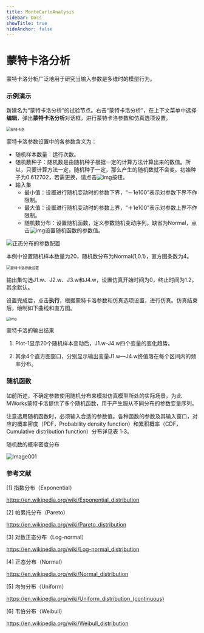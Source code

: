 ```yaml
---
title: MonteCarloAnalysis
sidebar: Docs
showTitle: true
hideAnchor: false
---
```

# 蒙特卡洛分析

蒙特卡洛分析广泛地用于研究当输入参数是多维时的模型行为。

### 示例演示

新建名为“蒙特卡洛分析”的试验节点。右击“蒙特卡洛分析”，在上下文菜单中选择**编辑**，弹出**蒙特卡洛分析**对话框，进行蒙特卡洛参数和仿真选项设置。

<img src="MonteCarloAnalysis.assets/image001.jpg" alt="蒙特卡洛" style="zoom:67%;" />

蒙特卡洛参数设置中的各参数含义为：

- 随机样本数量：运行次数。
- 随机数种子：随机数是由随机种子根据一定的计算方法计算出来的数值。所以，只要计算方法一定，随机种子一定，那么产生的随机数就不会变。初始种子为0.612702，若需更换，请点击![img](MonteCarloAnalysis.assets/image002.jpg)按钮。
- 输入集
  - 最小值：设置进行随机变动时的参数下界，“－1e100”表示对参数下界不作限制。
  - 最大值：设置进行随机变动时的参数上界，“＋1e100”表示对参数上界不作限制。
  - 随机数分布：设置随机函数，定义参数随机变动序列。缺省为Normal，点击![img](MonteCarloAnalysis.assets/image002.png)设置随机函数的参数值。

<img src="MonteCarloAnalysis.assets/image004.jpg" alt="正态分布的参数配置"  />

本例中设置随机样本数量为20，随机数分布为Normal(1,0.1)，直方图条数为4。

<img src="MonteCarloAnalysis.assets/image005.jpg" alt="蒙特卡洛参数设置" style="zoom:67%;" />

输出集勾选J1.w、J2.w、J3.w和J4.w，设置仿真开始时间为0，终止时间为1.2，其余默认。

设置完成后，点击**执行**，根据蒙特卡洛参数和仿真选项设置，进行仿真。仿真结束后，绘制如下曲线和直方图。

<img src="MonteCarloAnalysis.assets/image006.jpg" alt="img" style="zoom:67%;" />

蒙特卡洛的输出结果

1. Plot-1显示20个随机样本变动后，J1.w-J4.w四个变量的变化趋势。

2. 其余4个直方图窗口，分别显示输出变量J1.w—J4.w终值落在每个区间内的频率分布。

### 随机函数

如前所述，不确定参数使用随机分布来模拟仿真模型所处的实际场景，为此MWorks蒙特卡洛提供了多个随机函数，用于产生服从不同分布的参数变量序列。

注意选用随机函数时，必须输入合适的参数值。各种函数的参数及其输入窗口，对应的概率密度（PDF，Probability density function）和累积概率（CDF，Cumulative distribution function）分布详见表 1‑3。

随机数的概率密度分布

![Image001](MonteCarloAnalysis.assets/Image001.png)

### 参考文献

[1] 指数分布（Exponential）

https://en.wikipedia.org/wiki/Exponential_distribution

[2] 帕累托分布（Pareto）

https://en.wikipedia.org/wiki/Pareto_distribution

[3] 对数正态分布（Log-normal）

https://en.wikipedia.org/wiki/Log-normal_distribution

[4] 正态分布（Normal）

https://en.wikipedia.org/wiki/Normal_distribution

[5] 均匀分布（Uniform）

https://en.wikipedia.org/wiki/Uniform_distribution_(continuous)

[6] 韦伯分布（Weibull）

https://en.wikipedia.org/wiki/Weibull_distribution